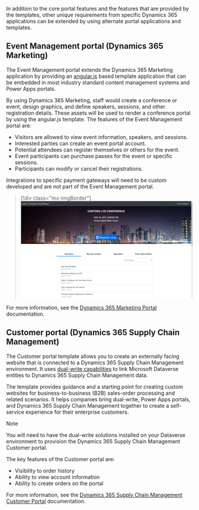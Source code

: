 In addition to the core portal features and the features that are provided by the templates, other unique requirements from specific Dynamics 365 applications can be extended by using alternate portal applications and templates.

## Event Management portal (Dynamics 365 Marketing)

The Event Management portal extends the Dynamics 365 Marketing application by providing an [angular.js](https://angularjs.org/?azure-portal=true) based template application that can be embedded in most industry standard content management systems and Power Apps portals.

By using Dynamics 365 Marketing, staff would create a conference or event, design graphics, and define speakers, sessions, and other registration details. These assets will be used to render a conference portal by using the angular.js template. The features of the Event Management portal are:

- Visitors are allowed to view event information, speakers, and sessions.
- Interested parties can create an event portal account.
- Potential attendees can register themselves or others for the event.
- Event participants can purchase passes for the event or specific sessions.
- Participants can modify or cancel their registrations.

Integrations to specific payment gateways will need to be custom developed and are not part of the Event Management portal.

> [!div class="mx-imgBorder"]
> [![Event Management Portal](../media/3-event-portal.png)](../media/3-event-portal.png#lightbox)


For more information, see the [Dynamics 365 Marketing Portal](https://docs.microsoft.com/dynamics365/marketing/set-up-event-portal/?azure-portal=true) documentation.

## Customer portal (Dynamics 365 Supply Chain Management)

The Customer portal template allows you to create an externally facing website that is connected to a Dynamics 365 Supply Chain Management environment. It uses [dual-write capabilities](https://docs.microsoft.com/dynamics365/fin-ops-core/dev-itpro/data-entities/dual-write/dual-write-home-page/?azure-portal=true) to link Microsoft Dataverse entities to Dynamics 365 Supply Chain Management data. 

The template provides guidance and a starting point for creating custom websites for business-to-business (B2B) sales-order processing and related scenarios. It helps companies bring dual-write, Power Apps portals, and Dynamics 365 Supply Chain Management together to create a self-service experience for their enterprise customers.

> [!NOTE] 
> You will need to have the dual-write solutions installed on your Dataverse environment to provision the Dynamics 365 Supply Chain Management Customer portal.

The key features of the Customer portal are:

- Visibility to order history
- Ability to view account information
- Ability to create orders on the portal

For more information, see the [Dynamics 365 Supply Chain Management Customer Portal](https://docs.microsoft.com/dynamics365/supply-chain/sales-marketing/customer-portal-overview/?azure-portal=true) documentation.



